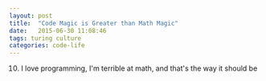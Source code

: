 ```yaml
---
layout: post
title:  "Code Magic is Greater than Math Magic"
date:   2015-06-30 11:08:46
tags: turing culture
categories: code-life
---
```


10. I love programming, I'm terrible at math, and that's the way it should be
